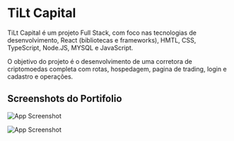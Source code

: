 
# TiLt Capital

TiLt Capital é um projeto Full Stack, com foco nas tecnologias de desenvolvimento, React (bibliotecas e frameworks), HMTL, CSS, TypeScript, Node.JS, MYSQL e JavaScript.

O objetivo do projeto é o desenvolvimento de uma corretora de criptomoedas completa com rotas, hospedagem, pagina de trading, login e cadastro e operações.




## Screenshots do Portifolio 

![App Screenshot](https://i.imgur.com/tywww9E.png)


![App Screenshot](https://i.imgur.com/m3A0sdO.png)

